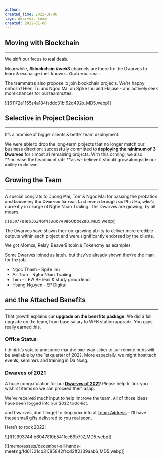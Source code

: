 ```yaml
---
author: 
created_time: 2022-01-06
tags: dwarves, team
created: 2022-01-06
---
```


## Moving with Blockchain

---

<!-- column_list 01fa456f-8d6c-4129-8c6c-d2a91580c1d8 -->

<!-- column fd881d95-6733-4e87-bae3-2ea543a4820a -->

We shift our focus to real deals. 

Meanwhile, **#blockchain** **#web3** channels are there for the Dwarves to learn & exchange their knowns. Grab your seat.

<!-- column a698a9bd-9a9f-4649-8c6a-c5f2a4fe62b7 -->

The teammates also propose to join blockchain projects. We’re happy onboard Hien, Tu and Ngoc Mai on Spike Inu and Eklipse -  and actively seek more chances for our teammates.

![[61172e1155a4a184faddc31bf62d492b_MD5.webp]]

## Selective in Project Decision

---

It’s a promise of bigger clients & better team deployment.

We were able to drop the long-term projects that no longer match our business direction; successfully committed to **deploying the minimum of 3 Dwarves** for almost all remaining projects. With this coming, we also **increase the headcount rate **as we believe it should grow alongside our ability to deliver.

## Growing the Team

---

A special congrats to Cuong Mai, Tom & Ngoc Mai for passing the probation and becoming the Dwarves for real. Last month brought us Phat Ha, who’s currently in charge of Nghe Nhan Trading. The Dwarves are growing, by all means. 


![[e3077e1e538246f43986740a60bbe2a8_MD5.webp]]


<!-- column_list 31039ce5-a174-4b92-98f9-886f92f7da97 -->

<!-- column 5aa1e1ef-0e9b-4e2a-b185-9efe76a72f56 -->

The Dwarves have shown their on-growing ability to deliver more credible outputs within each project and were significantly endorsed by the clients. 

We got Momos, Relay, BeaverBitcoin & Tokenomy as examples.

<!-- column e7577e32-edc6-4e9e-9a63-198b2564cee3 -->

Some Dwarves joined us lately, but they’ve already shown they’re the man for the job.

* Ngoc Thanh - Spike Inu
* An Tran - Nghe Nhan Trading
* Tom - LFW BE lead & study group lead
* Hoang Nguyen - SP Digital

## and the Attached Benefits

---

That growth explains our **upgrade on the benefits package**. We did a full upgrade on the team, from base salary to WFH station upgrade. You guys really earned this. 

### **Office Status**

I think it’s safe to announce that the one-way ticket to our remote hubs will be available by the 1st quarter of 2022. More especially, we might host tech events, seminars and training in Da Nang.

### **Dwarves of 2021**

A huge congratulation for our **[Dwarves of 2021](/37bc743333e34e89b93f52147055d17b)**! Please help to tick your wishlist items so we can proceed them asap. 

We’ve received much input to help improve the team. All of those ideas have been logged into our 2022 todo-list. 

and Dwarves, don’t forget to drop your info at [Team Address](https://docs.google.com/spreadsheets/d/1HqwdcSUMXapy8XcQP5xwEuj4yMe75p0FcSmdsF334Hk/edit#gid=1805371046) - I’ll have these small gifts delivered to you real soon.

Here’s to rock 2022!

<!-- column_list 1412b6ec-200f-4cd1-bfca-b6b088f24377 -->

<!-- column 9d742e33-60ec-4772-b51c-019a752ae232 -->

![[ff19993744fb6047810b5411ce69b707_MD5.webp]]

<!-- column ceeea0c8-e4d9-42f9-86e9-b24d8dd12479 -->

![[memo/assets/december-all-hands-meeting/fd61221cb31785842fecd3ff2339aab6_MD5.webp]]




